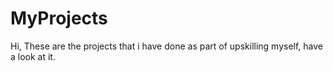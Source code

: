 # MyProjects
Hi, These are the projects that i have done as part of upskilling myself, have a look at it.
